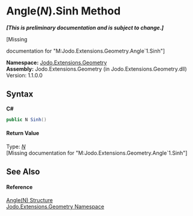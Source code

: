 # Angle(*N*).Sinh Method 
 _**\[This is preliminary documentation and is subject to change.\]**_

\[Missing <summary> documentation for "M:Jodo.Extensions.Geometry.Angle`1.Sinh"\]

**Namespace:**&nbsp;<a href="N_Jodo_Extensions_Geometry">Jodo.Extensions.Geometry</a><br />**Assembly:**&nbsp;Jodo.Extensions.Geometry (in Jodo.Extensions.Geometry.dll) Version: 1.1.0.0

## Syntax

**C#**<br />
``` C#
public N Sinh()
```


#### Return Value
Type: <a href="T_Jodo_Extensions_Geometry_Angle_1">*N*</a><br />\[Missing <returns> documentation for "M:Jodo.Extensions.Geometry.Angle`1.Sinh"\]

## See Also


#### Reference
<a href="T_Jodo_Extensions_Geometry_Angle_1">Angle(N) Structure</a><br /><a href="N_Jodo_Extensions_Geometry">Jodo.Extensions.Geometry Namespace</a><br />